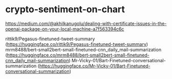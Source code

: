 # crypto-sentiment-on-chart

https://medium.com/@akhilkanugolu/dealing-with-certificate-issues-in-the-openai-package-on-your-local-machine-a7f563394c6c

rittik9/Pegasus-finetuned-tweet-summary (https://huggingface.co/rittik9/Pegasus-finetuned-tweet-summary)
mrm8488/bert-small2bert-small-finetuned-cnn_daily_mail-summarization (https://huggingface.co/mrm8488/bert-small2bert-small-finetuned-cnn_daily_mail-summarization)
Mr-Vicky-01/Bart-Finetuned-conversational-summarization (https://huggingface.co/Mr-Vicky-01/Bart-Finetuned-conversational-summarization)